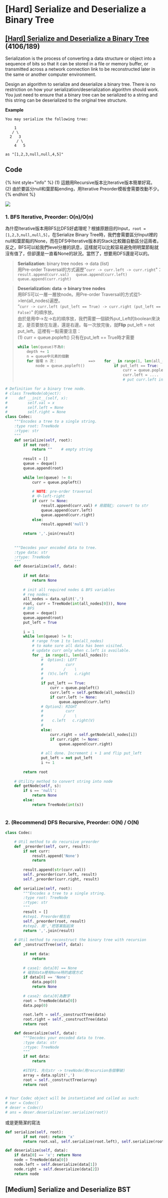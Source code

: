 # \[Hard\] Serialize and Deserialize a Binary Tree

## [\[Hard\] Serialize and Deserialize a Binary Tree](https://leetcode.com/problems/serialize-and-deserialize-binary-tree/)        \(4106/189\)

Serialization is the process of converting a data structure or object into a sequence of bits so that it can be stored in a file or memory buffer, or transmitted across a network connection link to be reconstructed later in the same or another computer environment.

Design an algorithm to serialize and deserialize a binary tree. There is no restriction on how your serialization/deserialization algorithm should work. You just need to ensure that a binary tree can be serialized to a string and this string can be deserialized to the original tree structure.

**Example**

```text
You may serialize the following tree:

    1
   / \
  2   3
     / \
    4   5

as "[1,2,3,null,null,4,5]"
```

## Code

{% hint style="info" %}
\(1\) 這題用Recursive版本比Iterative版本簡單好寫。  
\(2\) 由於要區分null和葉節點ending，用Iterative Preorder模板會需要改動不少。
{% endhint %}

![](../../.gitbook/assets/serialize-and-deserialize_binarytree.jpg)

### 1. BFS Iterative, Preorder: O\(n\)/O\(n\)

為什麼Iterative版本用BFS比DFS好處理呢？根據原題目的Input，`root = [1,2,3,null,null,5]`，在Serialize Binary Tree時，我們會需要區分Input裡的null和葉節點的None，而在DFS中Iterative版本的Stack比較難自動區分這兩者。反之，BFS可以給我們level分層的訊息，這樣就可以比較容易避免明明葉節點就沒有值了，但卻還是一直看None的狀況。當然了，想要用DFS還是可以的。

> **Serialization**: binary tree nodes -&gt; data \(list\)  
> 用Pre-order Traversal的方式遍歷"`curr -> curr.left -> curr.right`"：  
> `result.append(curr.val)  
> queue.append(curr.left)  
> queue.append(curr.right)`

> **Deserialization: data -&gt; binary tree nodes**  
> 用BFS可以一層一層放node。用Pre-order Traversal的方式從1-&gt;len\(all\_nodes\)遍歷。  
> “`curr -> curr.left (put_left == True) -> curr.right (put_left == False)`" 的順序放。  
> 由於是用中-&gt;左-&gt;右的順序放，我們需要一個額外put\_Left的boolean來決定，是否要放在左邊，還是右邊。每一次放完後，就**Flip** put\_left = not put\_left。這裡有一點需要注意：  
> \(1\) curr = queue.popleft\(\) 只有在put\_left == True時才需要
>
> ```python
> while len(queue)不為0:
>     depth += 1
>     n = queue中元素的個數
>     for 循環 n 次：              ==>    for _ in range(1, len(all_nodes))
>         node = queue.popleft()             if put_left == True: 
>                                                curr = queue.popleft()
>                                                curr.left = ....
>                                                # put curr.left into the queue
> ```

```python
# Definition for a binary tree node.
# class TreeNode(object):
#     def __init__(self, x):
#         self.val = x
#         self.left = None
#         self.right = None
class Codec:
    """Encodes a tree to a single string.
    :type root: TreeNode
    :rtype: str
    """
    def serialize(self, root):
        if not root:
            return ""    # empty string
        
        result = []
        queue = deque()
        queue.append(root)
        
        while len(queue) != 0:
            curr = queue.popleft()
            
            # NOTE: pre-order traversal
            # 中-left-right
            if curr != None:
                result.append(curr.val) # 易錯點: convert to str 
                queue.append(curr.left)
                queue.append(curr.right)
            else:
                result.appned('null')
        
        return ','.join(result)
    
    
    """Decodes your encoded data to tree.        
    :type data: str
    :rtype: TreeNode
    """
    def deserialize(self, data):
        
        if not data:
            return None
        
        # init all required nodes & BFS variables
        # req nodes:
        all_nodes = data.split(',')
        root, curr = TreeNode(int(all_nodes[0])), None
        # BFS
        queue = deque()
        queue.append(root)
        put_left = True
        
        i = 1
        while len(queue) != 0:
            # range from 1 to len(all_nodes) 
            # to make sure all data has been visited.
            # update curr only when c.left is available. 
            for _ in range(1, len(all_nodes)):
                #  Option1: LEFT
                #          curr
                #         /    \
                #  (V)c.left   c.right
                #
                if put_left == True:
                    curr = queue.popleft()
                    curr.left = self.getNode(all_nodes[i])
                    if curr.left != None:
                        queue.append(curr.left)
                # Option2: RIGHT
                #          curr
                #         /    \
                #    c.left   c.right(V)
                #                
                else:
                    curr.right = self.getNode(all_nodes[i])
                    if curr.right != None:
                        queue.append(curr.right)
                
                # all done. Increment i + 1 and flip put_left 
                put_left = not put_left
                i += 1
            
        return root
    
    # Utility method to convert string into node        
    def getNode(self, s):
        if s == 'null':
            return None
        else:
            return TreeNode(int(s))
                
```

### 2. \(Recommend\) DFS Recursive, Preorder:     O\(N\) / O\(N\)

```python
class Codec:

    # Util method to do recursive preorder
    def _preorder(self, curr, result):
        if not curr:
            result.append('None')
            return
        
        result.append(str(curr.val))
        self._preorder(curr.left, result)
        self._preorder(curr.right, result)
    
    def serialize(self, root):
        """Encodes a tree to a single string.
        :type root: TreeNode
        :rtype: str
        """
        result = []
        #step1. Preorder根左右
        self._preorder(root, result)
        #step2. 用','把答案黏起來
        return ','.join(result)
        
    # Util method to reconstruct the binary tree with recursion        
    def _constructTree(self, data):
        
        if not data:
            return
            
        # case1: data[0] == None
        # 碰到data裡有None時的處理方式
        if data[0] == 'None':
            data.pop(0)
            return None
        
        # case2: data[0]為數字
        root = TreeNode(data[0])
        data.pop(0)
        
        root.left = self._constructTree(data)
        root.right = self._constructTree(data)     
        return root

    def deserialize(self, data):
        """Decodes your encoded data to tree.
        :type data: str
        :rtype: TreeNode
        """
        if not data:
            return
        
        #STEP1. 先化str -> treeNode(用recursion各個擊破)
        array = data.split(',')
        root = self._constructTree(array)
        return root
        

# Your Codec object will be instantiated and called as such:
# ser = Codec()
# deser = Codec()
# ans = deser.deserialize(ser.serialize(root))
```

或是更簡潔的寫法

```python
def serialize(self, root):
        if not root: return 'x'
        return root.val, self.serialize(root.left), self.serialize(root.right)

def deserialize(self, data):
	if data[0] == 'x': return None
	node = TreeNode(data[0])
	node.left = self.deserialize(data[1])
	node.right = self.deserialize(data[2])
	return node
```

## \[Medium\] Serialize and Deserialize BST

